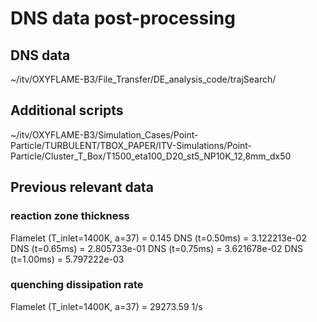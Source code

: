 # DNS data post-processing

## DNS data
~/itv/OXYFLAME-B3/File_Transfer/DE_analysis_code/trajSearch/

## Additional scripts
~/itv/OXYFLAME-B3/Simulation_Cases/Point-Particle/TURBULENT/TBOX_PAPER/ITV-Simulations/Point-Particle/Cluster_T_Box/T1500_eta100_D20_st5_NP10K_12,8mm_dx50

## Previous relevant data
### reaction zone thickness
Flamelet (T_inlet=1400K, a=37) = 0.145
DNS (t=0.50ms) = 3.122213e-02
DNS (t=0.65ms) = 2.805733e-01
DNS (t=0.75ms) = 3.621678e-02
DNS (t=1.00ms) = 5.797222e-03

### quenching dissipation rate
Flamelet (T_inlet=1400K, a=37) = 29273.59 1/s
